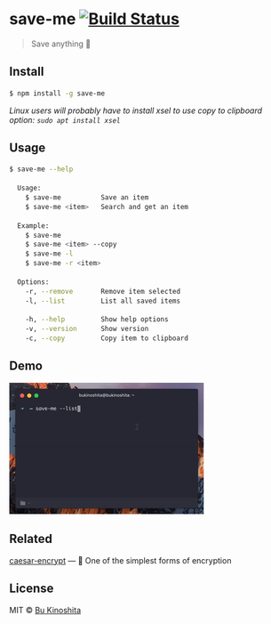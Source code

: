 # save-me [![Build Status](https://travis-ci.org/bukinoshita/save-me.svg?branch=master)](https://travis-ci.org/bukinoshita/save-me)
> Save anything 🔐


## Install

```bash
$ npm install -g save-me
```
_Linux users will probably have to install xsel to use copy to clipboard option: `sudo apt install xsel`_


## Usage

```bash
$ save-me --help

  Usage:
    $ save-me          Save an item
    $ save-me <item>   Search and get an item

  Example:
    $ save-me
    $ save-me <item> --copy
    $ save-me -l
    $ save-me -r <item>

  Options:
    -r, --remove       Remove item selected
    -l, --list         List all saved items

    -h, --help         Show help options
    -v, --version      Show version
    -c, --copy         Copy item to clipboard
```

## Demo

![](https://github.com/bukinoshita/save-me/blob/master/demo.gif)


## Related

[caesar-encrypt](https://github.com/bukinoshita/caesar) — :closed_lock_with_key: One of the simplest forms of encryption


## License

MIT © [Bu Kinoshita](https://bukinoshita.io)

